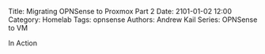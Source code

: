 Title: Migrating OPNSense to Proxmox Part 2
Date: 2101-01-02 12:00
Category: Homelab
Tags: opnsense
Authors: Andrew Kail
Series: OPNSense to VM

In Action
